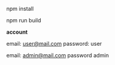 npm install

npm run build

**account**


email: user@mail.com
password: user

email: admin@mail.com
password admin
